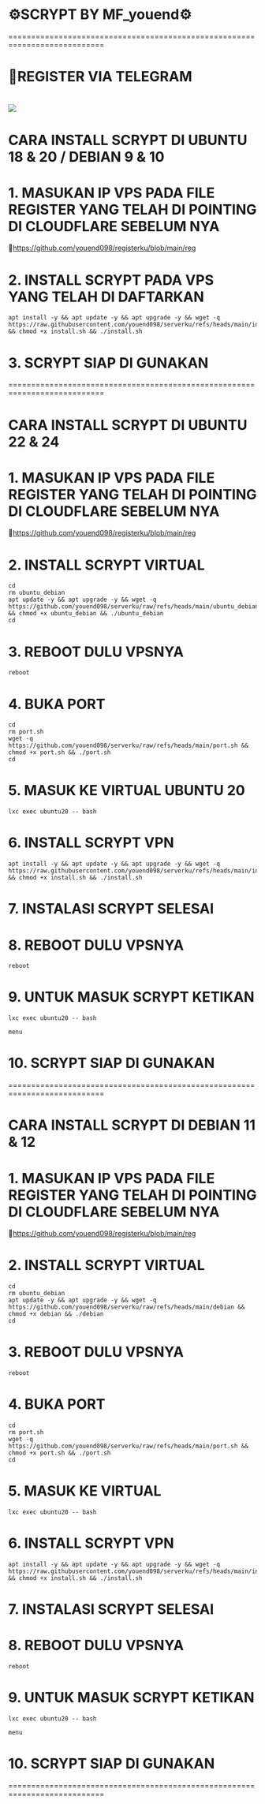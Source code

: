 # ⚙️SCRYPT BY MF_youend⚙️


===========================================================================
# 📝REGISTER VIA TELEGRAM
<a href="https://t.me/MF_youend" target=”_blank”><img src="https://img.shields.io/static/v1?style=for-the-badge&logo=Telegram&label=Telegram&message=Click%20Here&color=blue"></a><br>
===========================================================================


# CARA INSTALL SCRYPT DI UBUNTU 18 & 20 / DEBIAN 9 & 10

# 1. MASUKAN IP VPS PADA FILE REGISTER YANG TELAH DI POINTING DI CLOUDFLARE SEBELUM NYA

  🔐https://github.com/youend098/registerku/blob/main/reg

# 2. INSTALL SCRYPT PADA VPS YANG TELAH DI DAFTARKAN

```
apt install -y && apt update -y && apt upgrade -y && wget -q https://raw.githubusercontent.com/youend098/serverku/refs/heads/main/install.sh && chmod +x install.sh && ./install.sh
```
# 3. SCRYPT SIAP DI GUNAKAN


===========================================================================


# CARA INSTALL SCRYPT DI UBUNTU 22 & 24

# 1. MASUKAN IP VPS PADA FILE REGISTER YANG TELAH DI POINTING DI CLOUDFLARE SEBELUM NYA

  🔐https://github.com/youend098/registerku/blob/main/reg

# 2. INSTALL SCRYPT VIRTUAL
```
cd
rm ubuntu_debian
apt update -y && apt upgrade -y && wget -q https://github.com/youend098/serverku/raw/refs/heads/main/ubuntu_debian && chmod +x ubuntu_debian && ./ubuntu_debian
cd
```
# 3. REBOOT DULU VPSNYA
```
reboot
```
# 4. BUKA PORT
```
cd
rm port.sh
wget -q https://github.com/youend098/serverku/raw/refs/heads/main/port.sh && chmod +x port.sh && ./port.sh
cd
```
# 5. MASUK KE VIRTUAL UBUNTU 20
```
lxc exec ubuntu20 -- bash
```
# 6. INSTALL SCRYPT VPN
```
apt install -y && apt update -y && apt upgrade -y && wget -q https://raw.githubusercontent.com/youend098/serverku/refs/heads/main/install.sh && chmod +x install.sh && ./install.sh
```
# 7. INSTALASI SCRYPT SELESAI

# 8. REBOOT DULU VPSNYA
```
reboot
```
# 9. UNTUK MASUK SCRYPT KETIKAN
```
lxc exec ubuntu20 -- bash
```
```
menu
```
# 10. SCRYPT SIAP DI GUNAKAN


===========================================================================


# CARA INSTALL SCRYPT DI DEBIAN 11 & 12

# 1. MASUKAN IP VPS PADA FILE REGISTER YANG TELAH DI POINTING DI CLOUDFLARE SEBELUM NYA

  🔐https://github.com/youend098/registerku/blob/main/reg

# 2. INSTALL SCRYPT VIRTUAL
```
cd
rm ubuntu_debian
apt update -y && apt upgrade -y && wget -q https://github.com/youend098/serverku/raw/refs/heads/main/debian && chmod +x debian && ./debian
cd
```
# 3. REBOOT DULU VPSNYA
```
reboot
```
# 4. BUKA PORT  
```
cd
rm port.sh
wget -q https://github.com/youend098/serverku/raw/refs/heads/main/port.sh && chmod +x port.sh && ./port.sh
cd
```
# 5. MASUK KE VIRTUAL
```
lxc exec ubuntu20 -- bash
```
# 6. INSTALL SCRYPT VPN
```
apt install -y && apt update -y && apt upgrade -y && wget -q https://raw.githubusercontent.com/youend098/serverku/refs/heads/main/install.sh && chmod +x install.sh && ./install.sh
```
# 7. INSTALASI SCRYPT SELESAI

# 8. REBOOT DULU VPSNYA
```
reboot
```
# 9. UNTUK MASUK SCRYPT KETIKAN
```
lxc exec ubuntu20 -- bash
```
```
menu
```
# 10. SCRYPT SIAP DI GUNAKAN


===========================================================================
